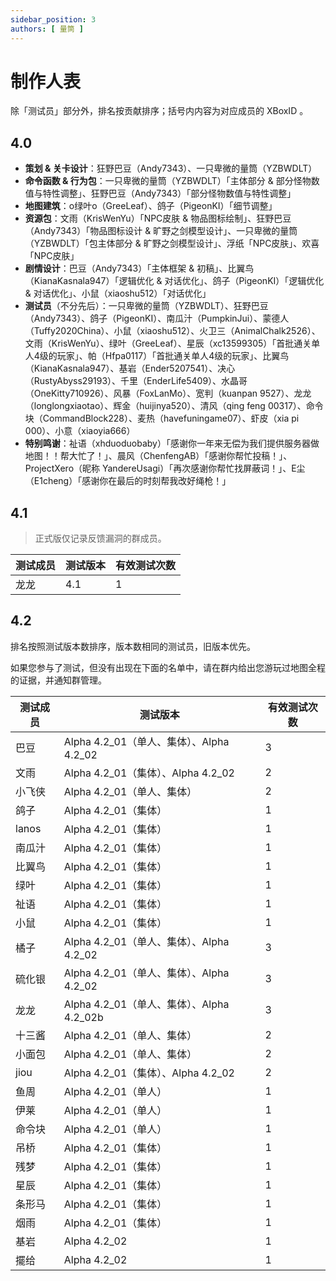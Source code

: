 ```yaml
---
sidebar_position: 3
authors: [ 量筒 ]
---
```


# 制作人表

除「测试员」部分外，排名按贡献排序；括号内内容为对应成员的 XBoxID 。

## 4.0

- **策划 & 关卡设计**：狂野巴豆（Andy7343）、一只卑微的量筒（YZBWDLT）
- **命令函数 & 行为包**：一只卑微的量筒（YZBWDLT）「主体部分 & 部分怪物数值与特性调整」、狂野巴豆（Andy7343）「部分怪物数值与特性调整」
- **地图建筑**：o绿叶o（GreeLeaf）、鸽子（PigeonKI）「细节调整」
- **资源包**：文雨（KrisWenYu）「NPC皮肤 & 物品图标绘制」、狂野巴豆（Andy7343）「物品图标设计 & 旷野之剑模型设计」、一只卑微的量筒（YZBWDLT）「包主体部分 & 旷野之剑模型设计」、浮纸「NPC皮肤」、欢喜「NPC皮肤」
- **剧情设计**：巴豆（Andy7343）「主体框架 & 初稿」、比翼鸟（KianaKasnala947）「逻辑优化 & 对话优化」、鸽子（PigeonKI）「逻辑优化 & 对话优化」、小鼠（xiaoshu512）「对话优化」
- **测试员**（不分先后）：一只卑微的量筒（YZBWDLT）、狂野巴豆（Andy7343）、鸽子（PigeonKI）、南瓜汁（PumpkinJui）、蒙德人（Tuffy2020China）、小鼠（xiaoshu512）、火卫三（AnimalChalk2526）、文雨（KrisWenYu）、绿叶（GreeLeaf）、星辰（xc13599305）「首批通关单人4级的玩家」、帕（Hfpa0117）「首批通关单人4级的玩家」、比翼鸟（KianaKasnala947）、基岩（Ender5207541）、决心（RustyAbyss29193）、千里（EnderLife5409）、水晶哥（OneKitty710926）、风暴（FoxLanMo）、宽判（kuanpan 9527）、龙龙（longlongxiaotao）、辉金（huijinya520）、清风（qing feng 00317）、命令块（CommandBlock228）、麦热（havefuningame07）、虾皮（xia pi 000）、小意（xiaoyia666）
- **特别鸣谢**：祉语（xhduoduobaby）「感谢你一年来无偿为我们提供服务器做地图！！帮大忙了！」、晨风（ChenfengAB）「感谢你帮忙投稿！」、ProjectXero（昵称 YandereUsagi）「再次感谢你帮忙找屏蔽词！」、E尘（E1cheng）「感谢你在最后的时刻帮我改好绳枪！」

## 4.1

> 正式版仅记录反馈漏洞的群成员。

| 测试成员 | 测试版本 | 有效测试次数 |
| --- | --- | --- |
| 龙龙 | 4.1 | 1 |

## 4.2

排名按照测试版本数排序，版本数相同的测试员，旧版本优先。

如果您参与了测试，但没有出现在下面的名单中，请在群内给出您游玩过地图全程的证据，并通知群管理。

| 测试成员 | 测试版本 | 有效测试次数 |
| --- | --- | --- |
| 巴豆 | Alpha 4.2_01（单人、集体）、Alpha 4.2_02 | 3 |
| 文雨 | Alpha 4.2_01（集体）、Alpha 4.2_02 | 2 |
| 小飞侠 | Alpha 4.2_01（单人、集体） | 2 |
| 鸽子 | Alpha 4.2_01（集体） | 1 |
| lanos | Alpha 4.2_01（集体） | 1 |
| 南瓜汁 | Alpha 4.2_01（集体） | 1 |
| 比翼鸟 | Alpha 4.2_01（集体） | 1 |
| 绿叶 | Alpha 4.2_01（集体） | 1 |
| 祉语 | Alpha 4.2_01（集体） | 1 |
| 小鼠 | Alpha 4.2_01（集体） | 1 |
| 橘子 | Alpha 4.2_01（单人、集体）、Alpha 4.2_02 | 3 |
| 硫化银 | Alpha 4.2_01（单人、集体）、Alpha 4.2_02 | 3 |
| 龙龙 | Alpha 4.2_01（单人、集体）、Alpha 4.2_02b | 3 |
| 十三酱 | Alpha 4.2_01（单人、集体） | 2 |
| 小面包 | Alpha 4.2_01（单人、集体） | 2 |
| jiou | Alpha 4.2_01（集体）、Alpha 4.2_02 | 2 |
| 鱼周 | Alpha 4.2_01（单人） | 1 |
| 伊莱 | Alpha 4.2_01（单人） | 1 |
| 命令块 | Alpha 4.2_01（单人） | 1 |
| 吊桥 | Alpha 4.2_01（集体） | 1 |
| 残梦 | Alpha 4.2_01（集体） | 1 |
| 星辰 | Alpha 4.2_01（集体） | 1 |
| 条形马 | Alpha 4.2_01（集体） | 1 |
| 烟雨 | Alpha 4.2_01（集体） | 1 |
| 基岩 | Alpha 4.2_02 | 1 |
| 擺给 | Alpha 4.2_02 | 1 |
